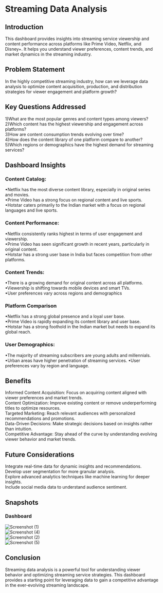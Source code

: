 # Streaming Data Analysis

## Introduction

This dashboard provides insights into streaming service viewership and content performance across platforms like Prime Video, Netflix, and Disney+. It helps you understand viewer preferences, content trends, and market dynamics in the streaming industry.

## Problem Statement

In the highly competitive streaming industry, how can we leverage data analysis to optimize content acquisition, production, and distribution strategies for viewer engagement and platform growth?

## Key Questions Addressed

1)What are the most popular genres and content types among viewers?   
2)Which content has the highest viewership and engagement across platforms?   
3)How are content consumption trends evolving over time?  
4)How does the content library of one platform compare to another?  
5)Which regions or demographics have the highest demand for streaming services?
## Dashboard Insights

### Content Catalog:  
•Netflix has the most diverse content library, especially in original series and movies.  
•Prime Video has a strong focus on regional content and live sports.  
•Hotstar caters primarily to the Indian market with a focus on regional languages and live sports.
### Content Performance:
•Netflix consistently ranks highest in terms of user engagement and viewership.  
•Prime Video has seen significant growth in recent years, particularly in original content.  
•Hotstar has a strong user base in India but faces competition from other platforms.

### Content Trends:  
•There is a growing demand for original content across all platforms.  
•Viewership is shifting towards mobile devices and smart TVs.  
•User preferences vary across regions and demographics

### Platform Comparison

•Netflix has a strong global presence and a loyal user base.  
•Prime Video is rapidly expanding its content library and user base.  
•Hotstar has a strong foothold in the Indian market but needs to expand its global reach.
### User Demographics:
•The majority of streaming subscribers are young adults and millennials.
•Urban areas have higher penetration of streaming services.
•User preferences vary by region and language.
## Benefits

Informed Content Acquisition: Focus on acquiring content aligned with viewer preferences and market trends.  
Content Optimization: Improve existing content or remove underperforming titles to optimize resources.  
Targeted Marketing: Reach relevant audiences with personalized recommendations and promotions.  
Data-Driven Decisions: Make strategic decisions based on insights rather than intuition.  
Competitive Advantage: Stay ahead of the curve by understanding evolving viewer behavior and market trends.
## Future Considerations

Integrate real-time data for dynamic insights and recommendations.  
Develop user segmentation for more granular analysis.  
Explore advanced analytics techniques like machine learning for deeper insights.  
Include social media data to understand audience sentiment.
## Snapshots
### Dashboard
![Screenshot (1)](https://github.com/user-attachments/assets/33f44bd4-a8ab-4324-902a-a8e4134cc577)  
![Screenshot (4)](https://github.com/user-attachments/assets/095f0de8-7939-4435-ba22-62a9b496c724)   
![Screenshot (2)](https://github.com/user-attachments/assets/3aa808e1-ca68-4a08-9d5c-c6b5cc9c9033)  
![Screenshot (5)](https://github.com/user-attachments/assets/893041fe-2b3b-4900-af24-c40ac752ca47)
## Conclusion

Streaming data analysis is a powerful tool for understanding viewer behavior and optimizing streaming service strategies. This dashboard provides a starting point for leveraging data to gain a competitive advantage in the ever-evolving streaming landscape.
